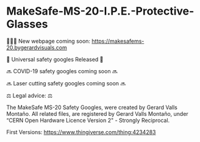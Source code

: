 # MakeSafe-MS-20-I.P.E.-Protective-Glasses

👨🏻‍💻 New webpage coming soon: https://makesafems-20.bygerardvisuals.com

🎉 Universal safety googles Released 🎉 

🔜 COVID-19 safety googles coming soon 🔜

🔜 Laser cutting safety googles coming soon 🔜



⚖️ Legal advice: ⚖️

The MakeSafe MS-20 Safety Googles, were created by Gerard Valls Montaño. All related files, are registered by Gerard Valls Montaño, under “CERN Open Hardware Licence Version 2" - Strongly Reciprocal.

First Versions: https://www.thingiverse.com/thing:4234283
